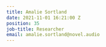 ```yaml
---
title: Amalie Sortland
date: 2021-11-01 16:21:00 Z
position: 35
job-title: Researcher
email: amalie.sortland@novel.audio
---
```


